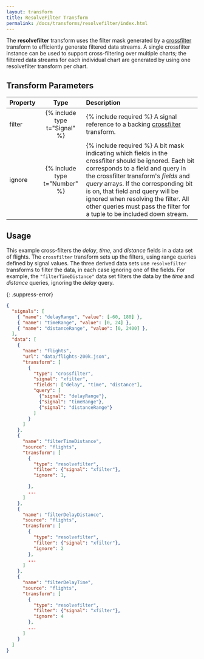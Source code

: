 ```yaml
---
layout: transform
title: ResolveFilter Transform
permalink: /docs/transforms/resolvefilter/index.html
---
```


The **resolvefilter** transform uses the filter mask generated by a [crossfilter](../crossfilter) transform to efficiently generate filtered data streams. A single crossfilter instance can be used to support cross-filtering over multiple charts; the filtered data streams for each individual chart are generated by using one resolvefilter transform per chart.

## Transform Parameters

| Property            | Type                           | Description   |
| :------------------ | :----------------------------: | :------------ |
| filter              | {% include type t="Signal" %}  | {% include required %} A signal reference to a backing [crossfilter](../crossfilter) transform.|
| ignore              | {% include type t="Number" %}  | {% include required %} A bit mask indicating which fields in the crossfilter should be ignored. Each bit corresponds to a field and query in the crossfilter transform's _fields_ and _query_ arrays. If the corresponding bit is on, that field and query will be ignored when resolving the filter. All other queries must pass the filter for a tuple to be included down stream.|


## Usage

This example cross-filters the _delay_, _time_, and _distance_ fields in a data set of flights. The `crossfilter` transform sets up the filters, using range queries defined by signal values. The three derived data sets use `resolvefilter` transforms to filter the data, in each case ignoring one of the fields. For example, the `"filterTimeDistance"` data set filters the data by the _time_ and _distance_ queries, ignoring the _delay_ query.

{: .suppress-error}
```json
{
  "signals": [
    { "name": "delayRange", "value": [-60, 180] },
    { "name": "timeRange", "value": [0, 24] },
    { "name": "distanceRange", "value": [0, 2400] },
  ],
  "data": [
    {
      "name": "flights",
      "url": "data/flights-200k.json",
      "transform": [
        {
          "type": "crossfilter",
          "signal": "xfilter",
          "fields": ["delay", "time", "distance"],
          "query": [
            {"signal": "delayRange"},
            {"signal": "timeRange"},
            {"signal": "distanceRange"}
          ]
        }
      ]
    },
    {
      "name": "filterTimeDistance",
      "source": "flights",
      "transform": [
        {
          "type": "resolvefilter",
          "filter": {"signal": "xfilter"},
          "ignore": 1,

        },
        ...
      ]
    },
    {
      "name": "filterDelayDistance",
      "source": "flights",
      "transform": [
        {
          "type": "resolvefilter",
          "filter": {"signal": "xfilter"},
          "ignore": 2
        },
        ...
      ]
    },
    {
      "name": "filterDelayTime",
      "source": "flights",
      "transform": [
        {
          "type": "resolvefilter",
          "filter": {"signal": "xfilter"},
          "ignore": 4
        },
        ...
      ]
    }
  ]
}
```
